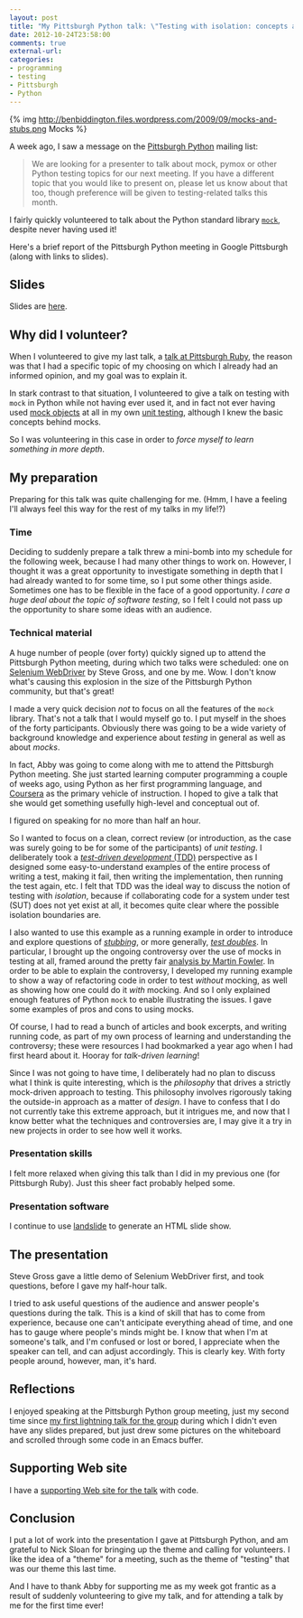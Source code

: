 ```yaml
---
layout: post
title: "My Pittsburgh Python talk: \"Testing with isolation: concepts and examples using the Python standard library `mock`\""
date: 2012-10-24T23:58:00
comments: true
external-url: 
categories: 
- programming
- testing
- Pittsburgh
- Python
---
```

{% img http://benbiddington.files.wordpress.com/2009/09/mocks-and-stubs.png Mocks %}

A week ago, I saw a message on the [Pittsburgh Python](http://www.meetup.com/pghpython/) mailing list:

<blockquote>
We are looking for a presenter to talk about mock, pymox or other Python testing topics for our next meeting. If you have a different topic that you would like to present on, please let us know about that too, though preference will be given to testing-related talks this month.
</blockquote>

I fairly quickly volunteered to talk about the Python standard library [`mock`](http://www.voidspace.org.uk/python/mock/), despite never having used it!

Here's a brief report of the Pittsburgh Python meeting in Google Pittsburgh (along with links to slides).

<!--more-->

## Slides

Slides are [here](http://franklinchen.com/talk-on-python-mock/).

## Why did I volunteer?

When I volunteered to give my last talk, a [talk at Pittsburgh Ruby](/blog/2012/09/06/my-pittsburgh-ruby-talk-nil/), the reason was that I had a specific topic of my choosing on which I already had an informed opinion, and my goal was to explain it.

In stark contrast to that situation, I volunteered to give a talk on testing with `mock` in Python while not having ever used it, and in fact not ever having used [mock objects](http://en.wikipedia.org/wiki/Mock_object) at all in my own [unit testing](http://en.wikipedia.org/wiki/Unit_testing), although I knew the basic concepts behind mocks.

So I was volunteering in this case in order to *force myself to learn something in more depth*.

## My preparation

Preparing for this talk was quite challenging for me. (Hmm, I have a feeling I'll always feel this way for the rest of my talks in my life!?)

### Time

Deciding to suddenly prepare a talk threw a mini-bomb into my schedule for the following week, because I had many other things to work on. However, I thought it was a great opportunity to investigate something in depth that I had already wanted to for some time, so I put some other things aside. Sometimes one has to be flexible in the face of a good opportunity. *I care a huge deal about the topic of software testing*, so I felt I could not pass up the opportunity to share some ideas with an audience.

### Technical material

A huge number of people (over forty) quickly signed up to attend the Pittsburgh Python meeting, during which two talks were scheduled: one on [Selenium WebDriver](http://code.google.com/p/selenium/) by Steve Gross, and one by me. Wow. I don't know what's causing this explosion in the size of the Pittsburgh Python community, but that's great!

I made a very quick decision *not* to focus on all the features of the `mock` library. That's not a talk that I would myself go to. I put myself in the shoes of the forty participants. Obviously there was going to be a wide variety of background knowledge and experience about *testing* in general as well as about *mocks*.

In fact, Abby was going to come along with me to attend the Pittsburgh Python meeting. She just started learning computer programming a couple of weeks ago, using Python as her first programming language, and [Coursera](http://coursera.org/) as the primary vehicle of instruction. I hoped to give a talk that she would get something usefully high-level and conceptual out of.

I figured on speaking for no more than half an hour.

So I wanted to focus on a clean, correct review (or introduction, as the case was surely going to be for some of the participants) of *unit testing*. I deliberately took a [*test-driven development* (TDD)](http://en.wikipedia.org/wiki/Test-driven_development) perspective as I designed some easy-to-understand examples of the entire process of writing a test, making it fail, then writing the implementation, then running the test again, etc. I felt that TDD was the ideal way to discuss the notion of testing with *isolation*, because if collaborating code for a system under test (SUT) does not yet exist at all, it becomes quite clear where the possible isolation boundaries are.

I also wanted to use this example as a running example in order to introduce and explore questions of [*stubbing*](http://en.wikipedia.org/wiki/Method_stub), or more generally, [*test doubles*](http://en.wikipedia.org/wiki/Test_double). In particular, I brought up the ongoing controversy over the use of mocks in testing at all, framed around the pretty fair [analysis by Martin Fowler](http://martinfowler.com/articles/mocksArentStubs.html). In order to be able to explain the controversy, I developed my running example to show a way of refactoring code in order to test *without* mocking, as well as showing how one could do it *with* mocking. And so I only explained enough features of Python `mock` to enable illustrating the issues. I gave some examples of pros and cons to using mocks.

Of course, I had to read a bunch of articles and book excerpts, and writing running code, as part of my own process of learning and understanding the controversy; these were resources I had bookmarked a year ago when I had first heard about it. Hooray for *talk-driven learning*!

Since I was not going to have time, I deliberately had no plan to discuss what I think is quite interesting, which is the *philosophy* that drives a strictly mock-driven approach to testing. This philosophy involves rigorously taking the outside-in approach as a matter of *design*. I have to confess that I do not currently take this extreme approach, but it intrigues me, and now that I know better what the techniques and controversies are, I may give it a try in new projects in order to see how well it works.

### Presentation skills

I felt more relaxed when giving this talk than I did in my previous one (for Pittsburgh Ruby). Just this sheer fact probably helped some.

### Presentation software

I continue to use [landslide](http://github.com/adamzap/landslide) to generate an HTML slide show.

## The presentation

Steve Gross gave a little demo of Selenium WebDriver first, and took questions, before I gave my half-hour talk.

I tried to ask useful questions of the audience and answer people's questions during the talk. This is a kind of skill that has to come from experience, because one can't anticipate everything ahead of time, and one has to gauge where people's minds might be. I know that when I'm at someone's talk, and I'm confused or lost or bored, I appreciate when the speaker can tell, and can adjust accordingly. This is clearly key. With forty people around, however, man, it's hard.

## Reflections

I enjoyed speaking at the Pittsburgh Python group meeting, just my second time since [my first lightning talk for the group](/blog/2012/08/23/pittsburgh-python-meetup-i-gave-my-first-lightning-talk-ever-the-topic-was-scons/) during which I didn't even have any slides prepared, but just drew some pictures on the whiteboard and scrolled through some code in an Emacs buffer.

## Supporting Web site

I have a [supporting Web site for the talk](http://github.com/franklinchen/talk-on-python-mock) with code.

## Conclusion

I put a lot of work into the presentation I gave at Pittsburgh Python, and am grateful to Nick Sloan for bringing up the theme and calling for volunteers. I like the idea of a "theme" for a meeting, such as the theme of "testing" that was our theme this last time.

And I have to thank Abby for supporting me as my week got frantic as a result of suddenly volunteering to give my talk, and for attending a talk by me for the first time ever!


